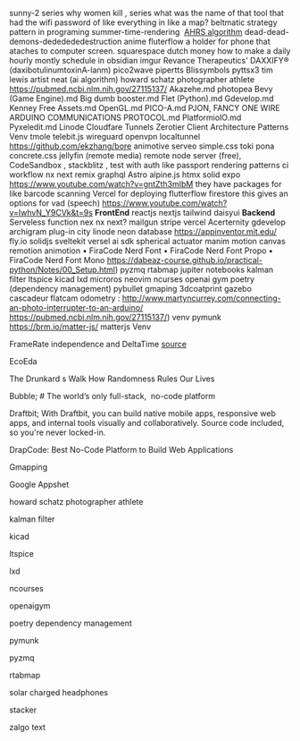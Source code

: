  sunny-2 series
 why women kill , series
 what was the name of that tool that had the wifi password of like everything in like a map?
 beltmatic
 strategy  pattern in programing
 summer-time-rendering
 [AHRS algorithm](http://www.x-io.co.uk/open-source-imu-and-ahrs-algorithms/)
dead-dead-demons-dededededestruction anime
fluterflow
a holder for phone that ataches to computer screen. 
squarespace
dutch money
how to make a daily hourly  montly schedule in obsidian
imgur
Revance Therapeutics' DAXXIFY® (daxibotulinumtoxinA-lanm) 
pico2wave
pipertts
Blissymbols
pyttsx3
tim lewis artist
neat (ai algorithm)
howard schatz photographer athlete
https://pubmed.ncbi.nlm.nih.gov/27115137/
Akazehe.md
photopea
Bevy (Game Engine).md
Big dumb booster.md
Flet (Python).md
Gdevelop.md
Kenney Free Assets.md
OpenGL.md
PICO-A.md
PJON, FANCY ONE WIRE ARDUINO COMMUNICATIONS PROTOCOL.md
PlatformioIO.md
Pyxeledit.md
Linode
Cloudfare Tunnels
Zerotier
Client Architecture Patterns
Venv
tmole
telebit.js
wireguard
openvpn
localtunnel
https://github.com/ekzhang/bore
animotive
serveo
simple.css
toki pona
concrete.css
jellyfin (remote media)
remote node server (free), CodeSandbox , stackblitz , test with auth like passport
rendering patterns
ci workflow
nx
next 
remix
graphql
Astro
alpine.js
htmx
solid
expo https://www.youtube.com/watch?v=gntZth3mIbM they have packages for like barcode scanning
Vercel for deploying
flutterflow
firestore
this gives an options for vad (speech) https://www.youtube.com/watch?v=IwhvN_Y9CVk&t=9s
**FrontEnd**
	reactjs
	nextjs
	tailwind
	daisyui
**Backend**
	Serveless function nex nx next?
	mailgun
	stripe
	vercel
Acerternity
gdevelop
archigram
plug-in city
linode
neon database
https://appinventor.mit.edu/
fly.io
solidjs
sveltekit
versel ai sdk
spherical actuator
manim
motion canvas
remotion
animotion
   • FiraCode Nerd Font
      • FiraCode Nerd Font Propo
      • FiraCode Nerd Font Mono
https://dabeaz-course.github.io/practical-python/Notes/00_Setup.html)
pyzmq
rtabmap
jupiter notebooks
kalman filter
ltspice
kicad
lxd
microros
neovim
ncurses
openai gym
poetry (dependency management)
pybullet
gmaping
3dcoatprint
gazebo
cascadeur
flatcam
odometry : http://www.martyncurrey.com/connecting-an-photo-interrupter-to-an-arduino/
https://pubmed.ncbi.nlm.nih.gov/27115137/)
venv
pymunk
https://brm.io/matter-js/ matterjs
Venv

FrameRate independence and DeltaTime
[source](https://www.youtube.com/watch?v=rWtfClpWSb8&t=91s&ab_channel=ClearCode)

EcoEda

The Drunkard s Walk How Randomness Rules Our Lives

Bubble; # The world’s only full-stack,  no-code platform

Draftbit;
With Draftbit, you can build native mobile apps, responsive web apps, and internal tools visually and collaboratively. Source code included, so you're never locked-in.

DrapCode: Best No-Code Platform to Build Web Applications

Gmapping

Google Appshet

howard schatz photographer athlete

kalman filter

kicad

ltspice

lxd

ncourses

openaigym

poetry dependency management 

pymunk

pyzmq

rtabmap

solar charged headphones 

stacker 

zalgo text






